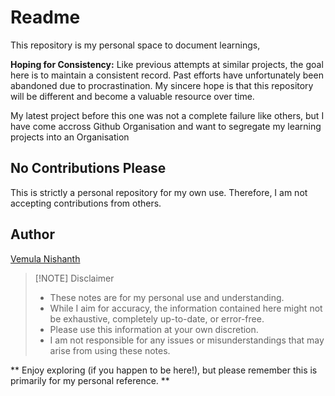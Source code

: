 # Readme

This repository is my personal space to document learnings,

**Hoping for Consistency:** Like previous attempts at similar projects, the goal here is to maintain a consistent record.
Past efforts have unfortunately been abandoned due to procrastination.
My sincere hope is that this repository will be different and become a valuable resource over time.

My latest project before this one was not a complete failure like others, but I have come accross Github Organisation and want to segregate my learning projects into an Organisation

## No Contributions Please

This is strictly a personal repository for my own use. Therefore, I am not accepting contributions from others.

## Author

[Vemula Nishanth][Author]

> [!NOTE] Disclaimer
>
> - These notes are for my personal use and understanding.
> - While I aim for accuracy, the information contained here might not be exhaustive, completely up-to-date, or error-free.
> - Please use this information at your own discretion.
> - I am not responsible for any issues or misunderstandings that may arise from using these notes.

** Enjoy exploring (if you happen to be here!), but please remember this is primarily for my personal reference. **

[//]: # (These are reference links used in the body of this note)
[//]: # (These get stripped out when the markdown processor does its job)
[//]: # (There is no need to format nicely because it shouldn't be seen.)
[//]: # (Thanks SO - http://stackoverflow.com/questions/4823468/store-comments-in-markdown-syntax)

  [Author]: <https://github.com/Nishanth-2024>